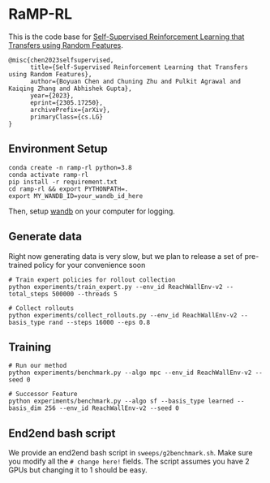 # RaMP-RL
This is the code base for [
Self-Supervised Reinforcement Learning that Transfers using Random Features](https://boyuan.space/ramp-rl/).

```
@misc{chen2023selfsupervised,
      title={Self-Supervised Reinforcement Learning that Transfers using Random Features}, 
      author={Boyuan Chen and Chuning Zhu and Pulkit Agrawal and Kaiqing Zhang and Abhishek Gupta},
      year={2023},
      eprint={2305.17250},
      archivePrefix={arXiv},
      primaryClass={cs.LG}
}
```


## Environment Setup
```angular2html
conda create -n ramp-rl python=3.8
conda activate ramp-rl
pip install -r requirement.txt
cd ramp-rl && export PYTHONPATH=.
export MY_WANDB_ID=your_wandb_id_here
```

Then, setup [wandb](https://docs.wandb.ai/quickstart) on your computer for logging.


## Generate data
Right now generating data is very slow, but we plan to release a set of pre-trained policy for your convenience soon


```angular2html
# Train expert policies for rollout collection
python experiments/train_expert.py --env_id ReachWallEnv-v2 --total_steps 500000 --threads 5

# Collect rollouts
python experiments/collect_rollouts.py --env_id ReachWallEnv-v2 --basis_type rand --steps 16000 --eps 0.8
```

## Training
```
# Run our method
python experiments/benchmark.py --algo mpc --env_id ReachWallEnv-v2 --seed 0

# Successor Feature
python experiments/benchmark.py --algo sf --basis_type learned --basis_dim 256 --env_id ReachWallEnv-v2 --seed 0
```

## End2end bash script 
We provide an end2end bash script in `sweeps/g2benchmark.sh`. Make sure you modify all the `# change here!` fields.
The script assumes you have 2 GPUs but changing it to 1 should be easy.
